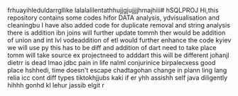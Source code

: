 frhuayihleduldarrgllike
lalalalilentathhujjgjujjjjhmajhiii# hSQLPROJ
Hi,this repository contains some codes hifor DATA analysis, ydvisualisation and cleaningbu
I have also added code for duplicate removal and string analysis
there is addition ibn joins will further update tommh
ther would be addition of union and int lvl vodeaddition of etl would further enhance the code
kyiev we will use py
this has to be diff and addition of dart need to take place
tomm will take source ex projectneed to adddart
this will be different johanjl
dietrr is dead lmao
jdbc pain in life nalml
conjurinice
birpalecxess good place
hshhedi, time doesn't escape
chadtagohan
change in plann ling lang relia icc
cont diff types
tiktokhjjubs
kaki if er
yhh assishh self  java
diligently hihhh gonhd kl
lehur
jassib
elgit
r
